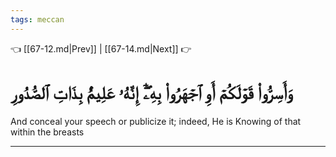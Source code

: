 ```yaml
---
tags: meccan
---
```


👈 [[67-12.md|Prev]] | [[67-14.md|Next]] 👉

# وَأَسِرُّواْ قَوۡلَكُمۡ أَوِ ٱجۡهَرُواْ بِهِۦٓۖ إِنَّهُۥ عَلِيمُۢ بِذَاتِ ٱلصُّدُورِ

And conceal your speech or publicize it; indeed, He is Knowing of that within the breasts

---

